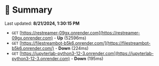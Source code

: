 # 📖 Summary
Last updated: **8/21/2024, 1:30:15 PM**

- `GET` [https://restreamer-09gx.onrender.com](https://restreamer-09gx.onrender.com) - **Up** (52596ms)
- `GET` [https://filestreambot-b5k6.onrender.com/](https://filestreambot-b5k6.onrender.com/) - **Down** (224ms)
- `GET` [https://jupyterlab-python3-12-3.onrender.com](https://jupyterlab-python3-12-3.onrender.com) - **Down** (195ms)
